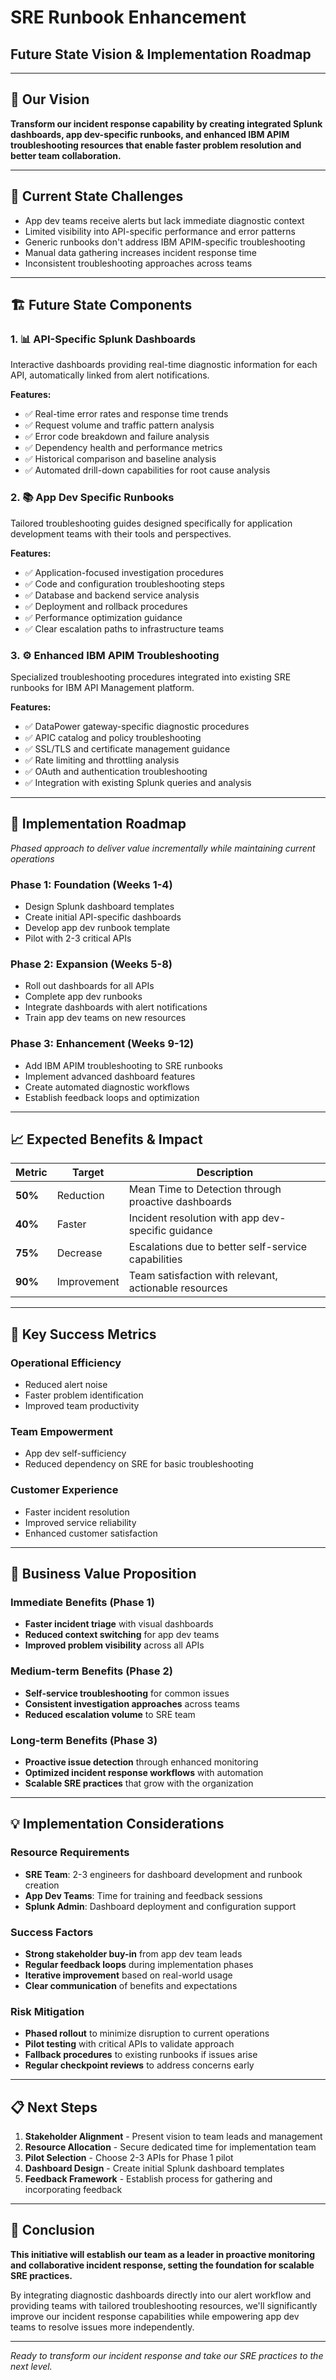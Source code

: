 # SRE Runbook Enhancement
## Future State Vision & Implementation Roadmap

---

## 🎯 Our Vision

**Transform our incident response capability by creating integrated Splunk dashboards, app dev-specific runbooks, and enhanced IBM APIM troubleshooting resources that enable faster problem resolution and better team collaboration.**

---

## 🚨 Current State Challenges

- App dev teams receive alerts but lack immediate diagnostic context
- Limited visibility into API-specific performance and error patterns  
- Generic runbooks don't address IBM APIM-specific troubleshooting
- Manual data gathering increases incident response time
- Inconsistent troubleshooting approaches across teams

---

## 🏗️ Future State Components

### 1. 📊 API-Specific Splunk Dashboards

Interactive dashboards providing real-time diagnostic information for each API, automatically linked from alert notifications.

**Features:**
- ✅ Real-time error rates and response time trends
- ✅ Request volume and traffic pattern analysis
- ✅ Error code breakdown and failure analysis
- ✅ Dependency health and performance metrics
- ✅ Historical comparison and baseline analysis
- ✅ Automated drill-down capabilities for root cause analysis

### 2. 📚 App Dev Specific Runbooks

Tailored troubleshooting guides designed specifically for application development teams with their tools and perspectives.

**Features:**
- ✅ Application-focused investigation procedures
- ✅ Code and configuration troubleshooting steps
- ✅ Database and backend service analysis
- ✅ Deployment and rollback procedures
- ✅ Performance optimization guidance
- ✅ Clear escalation paths to infrastructure teams

### 3. ⚙️ Enhanced IBM APIM Troubleshooting

Specialized troubleshooting procedures integrated into existing SRE runbooks for IBM API Management platform.

**Features:**
- ✅ DataPower gateway-specific diagnostic procedures
- ✅ APIC catalog and policy troubleshooting
- ✅ SSL/TLS and certificate management guidance
- ✅ Rate limiting and throttling analysis
- ✅ OAuth and authentication troubleshooting
- ✅ Integration with existing Splunk queries and analysis

---

## 📅 Implementation Roadmap

*Phased approach to deliver value incrementally while maintaining current operations*

### Phase 1: Foundation (Weeks 1-4)
- Design Splunk dashboard templates
- Create initial API-specific dashboards
- Develop app dev runbook template
- Pilot with 2-3 critical APIs

### Phase 2: Expansion (Weeks 5-8)
- Roll out dashboards for all APIs
- Complete app dev runbooks
- Integrate dashboards with alert notifications
- Train app dev teams on new resources

### Phase 3: Enhancement (Weeks 9-12)
- Add IBM APIM troubleshooting to SRE runbooks
- Implement advanced dashboard features
- Create automated diagnostic workflows
- Establish feedback loops and optimization

---

## 📈 Expected Benefits & Impact

| Metric | Target | Description |
|--------|--------|-------------|
| **50%** | Reduction | Mean Time to Detection through proactive dashboards |
| **40%** | Faster | Incident resolution with app dev-specific guidance |
| **75%** | Decrease | Escalations due to better self-service capabilities |
| **90%** | Improvement | Team satisfaction with relevant, actionable resources |

---

## 🎯 Key Success Metrics

### Operational Efficiency
- Reduced alert noise
- Faster problem identification  
- Improved team productivity

### Team Empowerment
- App dev self-sufficiency
- Reduced dependency on SRE for basic troubleshooting

### Customer Experience
- Faster incident resolution
- Improved service reliability
- Enhanced customer satisfaction

---

## 🚀 Business Value Proposition

### Immediate Benefits (Phase 1)
- **Faster incident triage** with visual dashboards
- **Reduced context switching** for app dev teams
- **Improved problem visibility** across all APIs

### Medium-term Benefits (Phase 2)
- **Self-service troubleshooting** for common issues
- **Consistent investigation approaches** across teams
- **Reduced escalation volume** to SRE team

### Long-term Benefits (Phase 3)
- **Proactive issue detection** through enhanced monitoring
- **Optimized incident response workflows** with automation
- **Scalable SRE practices** that grow with the organization

---

## 💡 Implementation Considerations

### Resource Requirements
- **SRE Team**: 2-3 engineers for dashboard development and runbook creation
- **App Dev Teams**: Time for training and feedback sessions
- **Splunk Admin**: Dashboard deployment and configuration support

### Success Factors
- **Strong stakeholder buy-in** from app dev team leads
- **Regular feedback loops** during implementation phases
- **Iterative improvement** based on real-world usage
- **Clear communication** of benefits and expectations

### Risk Mitigation
- **Phased rollout** to minimize disruption to current operations
- **Pilot testing** with critical APIs to validate approach
- **Fallback procedures** to existing runbooks if issues arise
- **Regular checkpoint reviews** to address concerns early

---

## 📋 Next Steps

1. **Stakeholder Alignment** - Present vision to team leads and management
2. **Resource Allocation** - Secure dedicated time for implementation team
3. **Pilot Selection** - Choose 2-3 APIs for Phase 1 pilot
4. **Dashboard Design** - Create initial Splunk dashboard templates
5. **Feedback Framework** - Establish process for gathering and incorporating feedback

---

## 🎉 Conclusion

**This initiative will establish our team as a leader in proactive monitoring and collaborative incident response, setting the foundation for scalable SRE practices.**

By integrating diagnostic dashboards directly into our alert workflow and providing teams with tailored troubleshooting resources, we'll significantly improve our incident response capabilities while empowering app dev teams to resolve issues more independently.

---

*Ready to transform our incident response and take our SRE practices to the next level.*